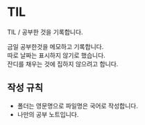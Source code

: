 # TIL
TIL / 공부한 것을 기록합니다.

금일 공부한것을 메모하고 기록합니다.<br/>
따로 날짜는 표시하지 않기로 했습니다.<br/>
잔디를 채우는 것에 집하지 않으려고 합니다.



## 작성 규칙
- 폴더는 영문명으로 파일명은 국어로 작성합니다.
- 나만의 공부 노트입니다.
